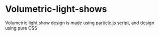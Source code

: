 # Volumetric-light-shows
Volumetric light show design is made using particle.js script, and design using pure CSS
